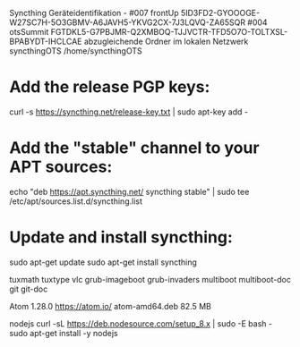 Syncthing Geräteidentifikation - 
#007 frontUp 
5ID3FD2-GYOOOGE-W27SC7H-5O3GBMV-A6JAVH5-YKVG2CX-7J3LQVQ-ZA65SQR
#004 otsSummit
FGTDKL5-G7PBJMR-Q2XMBOQ-TJJVCTR-TFD5O7O-TOLTXSL-BPABYDT-IHCLCAE
abzugleichende Ordner im lokalen Netzwerk
syncthingOTS
/home/syncthingOTS

# Add the release PGP keys:
curl -s https://syncthing.net/release-key.txt | sudo apt-key add -

# Add the "stable" channel to your APT sources:
echo "deb https://apt.syncthing.net/ syncthing stable" | sudo tee /etc/apt/sources.list.d/syncthing.list

# Update and install syncthing:
sudo apt-get update
sudo apt-get install syncthing

tuxmath
tuxtype
vlc
grub-imageboot
grub-invaders
multiboot
multiboot-doc
git
git-doc

Atom 1.28.0
https://atom.io/
atom-amd64.deb 82.5 MB


nodejs
curl -sL https://deb.nodesource.com/setup_8.x | sudo -E bash -
sudo apt-get install -y nodejs


